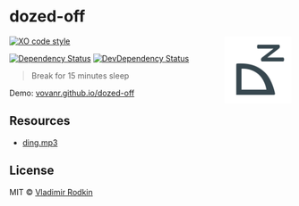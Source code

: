 # dozed-off

<img align="right" width="120" height="120"
     src="./logo.svg" alt="Dozed OFF logo">

[![XO code style][codestyle-image]][codestyle-url]

[![Dependency Status][depstat-image]][depstat-url]
[![DevDependency Status][depstat-dev-image]][depstat-dev-url]

> Break for 15 minutes sleep

Demo: [vovanr.github.io/dozed-off][demo]

## Resources

- [ding.mp3](https://freesound.org/people/Daronoxus/sounds/393633/)

## License
MIT © [Vladimir Rodkin](https://github.com/VovanR)

[demo]: https://vovanr.github.io/dozed-off

[codestyle-url]: https://github.com/xojs/xo
[codestyle-image]: https://img.shields.io/badge/code_style-XO-5ed9c7.svg?style=flat-square

[depstat-url]: https://david-dm.org/VovanR/from-date-to-date
[depstat-image]: https://david-dm.org/VovanR/from-date-to-date.svg?style=flat-square

[depstat-dev-url]: https://david-dm.org/VovanR/from-date-to-date
[depstat-dev-image]: https://david-dm.org/VovanR/from-date-to-date/dev-status.svg?style=flat-square
